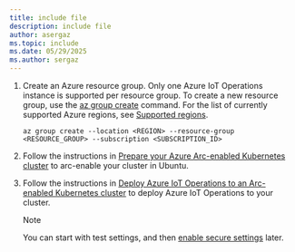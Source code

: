 ```yaml
---
title: include file
description: include file
author: asergaz
ms.topic: include
ms.date: 05/29/2025
ms.author: sergaz
---
```


1. Create an Azure resource group. Only one Azure IoT Operations instance is supported per resource group. To create a new resource group, use the [az group create](/cli/azure/group#az-group-create) command. For the list of currently supported Azure regions, see [Supported regions](../overview-iot-operations.md#supported-regions).

   ```azurecli
   az group create --location <REGION> --resource-group <RESOURCE_GROUP> --subscription <SUBSCRIPTION_ID>
   ```

1. Follow the instructions in [Prepare your Azure Arc-enabled Kubernetes cluster](../deploy-iot-ops/howto-prepare-cluster.md#arc-enable-your-cluster) to arc-enable your cluster in Ubuntu. 

1. Follow the instructions in [Deploy Azure IoT Operations to an Arc-enabled Kubernetes cluster](../deploy-iot-ops/howto-deploy-iot-operations.md) to deploy Azure IoT Operations to your cluster.

    > [!NOTE]
    > You can start with test settings, and then [enable secure settings](../deploy-iot-ops/howto-enable-secure-settings.md) later.